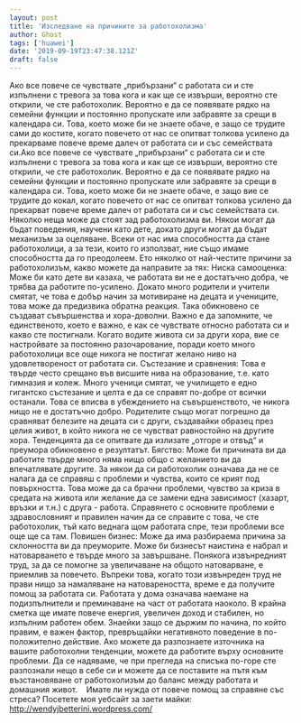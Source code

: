 ```yaml
---
layout: post
title: 'Изследване на причините за работохолизма'
author: Ghost
tags: ['huawei']
date: '2019-09-19T23:47:38.121Z'
draft: false
---
```


Ако все повече се чувствате „прибързани“ с работата си и сте изпълнени с тревога за това кога и как ще се извърши, вероятно сте открили, че сте работохолик. Вероятно е да се появявате рядко на семейни функции и постоянно пропускате или забравяте за срещи в календара си. Това, което може би не знаете обаче, е защо се трудите сами до костите, когато повечето от нас се опитват толкова усилено да прекарваме повече време далеч от работата си и със семействата си.Ако все повече се чувствате „прибързани“ с работата си и сте изпълнени с тревога за това кога и как ще се извърши, вероятно сте открили, че сте работохолик. Вероятно е да се появявате рядко на семейни функции и постоянно пропускате или забравяте за срещи в календара си. Това, което може би не знаете обаче, е защо вие се трудите до кокал, когато повечето от нас се опитват толкова усилено да прекарват повече време далеч от работата си и със семействата си. Няколко неща може да стоят зад работохолизма ви. Някои могат да бъдат поведения, научени като дете, докато други могат да бъдат механизъм за оцеляване. Всеки от нас има способността да стане работохолици, а за тези, които го използват, ние също имаме способността да го преодолеем. Ето няколко от най-честите причини за работохолизъм, какво можете да направите за тях: Ниска самооценка: Може би като дете ви казаха, че работата ви не е достатъчно добра, че трябва да работите по-усилено. Докато много родители и учители смятат, че това е добър начин за мотивиране на децата и учениците, това може да предизвика обратна реакция. Така обикновено се създават съвършенства и хора-доволни. Важно е да запомните, че единственото, което е важно, е как се чувствате относно работата си и какво сте постигнали. Когато водите живота си за други хора, вие се настройвате за постоянно разочарование, поради което много работохолици все още никога не постигат желано ниво на удовлетвореност от работата си. Състезание и сравнения: Това е твърде често срещано във висшите нива на образование, т.е. като гимназия и колеж. Много ученици смятат, че училището е едно гигантско състезание и целта е да се справят по-добре от всички останали. Това се вписва в убеждението на съвършенството, че никога нищо не е достатъчно добро. Родителите също могат погрешно да сравняват белезите на децата си с други, създавайки образец през целия живот, в който никога не се чувстват равностойно на другите хора. Тенденцията да се опитвате да излизате „отгоре и отвъд“ и преумора обикновено е резултатът. Бягство: Може би причината ви да работите твърде много няма нищо общо с желанието ви да впечатлявате другите. За някои да си работохолик означава да не се налага да се справяш с проблеми и чувства, които се крият под повърхността. Това може да са брачни проблеми, чувство за криза в средата на живота или желание да се замени една зависимост (хазарт, връзки и т.н.) с друга - работа. Справянето с основните проблеми е здравословният и правилен начин да се справите с това, че сте работохолик, тъй като веднага щом работата спре, тези проблеми все още ще са там. Повишен бизнес: Може да има разбираема причина за склонността ви да преуморите. Може би бизнесът наистина е набрал и натоварването е твърде много за завършване. Понякога извънредният труд, за да се помогне за увеличаване на общото натоварване, е приемлив за повечето. Въпреки това, когато този извънреден труд не прави нищо за намаляване на натовареността, време е да получите помощ за работата си. Работата у дома означава наемане на подизпълнители и преминаване на част от работата наоколо. В крайна сметка ще имате повече енергия, увеличен доход и стабилен, но изпълним работен обем. Знаейки защо се държим по начина, по който правим, е важен фактор, превръщайки негативното поведение в по-положително действие. Ако можете да разпознаете източника на вашите работохолни тенденции, можете да работите върху основните проблеми. Да се ​​надяваме, че при прегледа на списъка по-горе сте разпознали нещо в себе си и можете да се поставите на пътя към възстановяване от работохолизъм до баланс между работата и домашния живот.    Имате ли нужда от повече помощ за справяне със стреса? Посетете моя уебсайт за заети майки: http://wendyjbetterini.wordpress.com/
